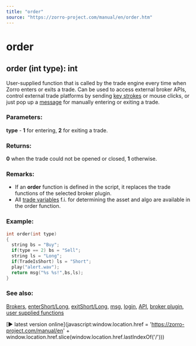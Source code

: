 ```yaml
---
title: "order"
source: "https://zorro-project.com/manual/en/order.htm"
---
```


# order

## order (int type): int

User-supplied function that is called by the trade engine every time when Zorro enters or exits a trade. Can be used to access external broker APIs, control external trade platforms by sending [key strokes](152_keys.md) or mouse clicks, or just pop up a [message](143_printf_print_msg.md) for manually entering or exiting a trade.

### Parameters:

**type** - **1** for entering, **2** for exiting a trade.

### Returns:

**0** when the trade could not be opened or closed, **1** otherwise.

### Remarks:

*   If an **order** function is defined in the script, it replaces the trade functions of the selected broker plugin.
*   All [trade variables](018_TradeMode.md) f.i. for determining the asset and algo are available in the order function.

### Example:

```c
int order(int type)
{
  string bs = "Buy";
  if(type == 2) bs = "Sell";
  string ls = "Long";
  if(TradeIsShort) ls = "Short";
  play("alert.wav");
  return msg("%s %s!",bs,ls);
}
```

### See also:

[Brokers](214_Brokers_Data_Feeds.md), [enterShort/Long](buylong.md), [exitShort/Long](selllong.md), [msg](143_printf_print_msg.md), [login](112_login.md), [API](litec_api.md), [broker plugin](brokerplugin.md), [user supplied functions](funclist.md)

[► latest version online](javascript:window.location.href = 'https://zorro-project.com/manual/en' + window.location.href.slice\(window.location.href.lastIndexOf\('/'\)\))